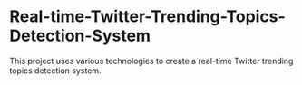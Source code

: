 # Real-time-Twitter-Trending-Topics-Detection-System
This project uses various technologies to create a real-time Twitter trending topics detection system.
